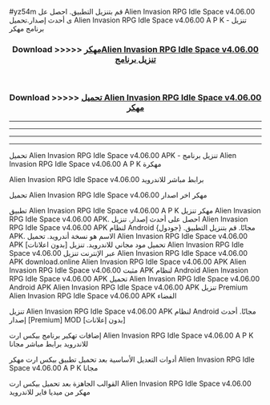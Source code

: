 #yz54m قم بتنزيل التطبيق. احصل عل Alien Invasion RPG Idle Space v4.06.00 ى أحدث إصدار.تحميل Alien Invasion RPG Idle Space v4.06.00 A P K - تنزيل برنامج مهكر



<div align="center">
<h3>Download >>>>> <a href="https://ar-sites.web.app/?ar= Alien Invasion RPG Idle Space v4.06.00">مهكرAlien Invasion RPG Idle Space v4.06.00 تنزيل برنامج</a></h3><br>

<h3>Download >>>>> <a href="https://ar-sites.web.app/?ar= Alien Invasion RPG Idle Space v4.06.00">تحميل Alien Invasion RPG Idle Space v4.06.00 مهكر</a></h3>
</div>


----------------------------------------------------------

----------------------------------------------------------

----------------------------------------------------------

----------------------------------------------------------


تحميل Alien Invasion RPG Idle Space v4.06.00 APK - تنزيل برنامج Alien Invasion RPG Idle Space v4.06.00 A P K مهكرة

Alien Invasion RPG Idle Space v4.06.00 برابط مباشر للاندرويد

تحميل Alien Invasion RPG Idle Space v4.06.00 مهكر اخر اصدار

تطبيق Alien Invasion RPG Idle Space v4.06.00 A P K مهكر
تنزيل Alien Invasion RPG Idle Space v4.06.00 APK. احصل على أحدث إصدار.
تنزيل Alien Invasion RPG Idle Space v4.06.00 APK لنظام Android مجانًا.
قم بتنزيل التطبيق. {جودول} APK. الاسم هو نسخة أندرويد.
تحميل Alien Invasion RPG Idle Space v4.06.00 APK [بدون اعلانات]
تحميل مود مجاني للاندرويد.
تنزيل Alien Invasion RPG Idle Space v4.06.00 عبر الإنترنت
تنزيل Alien Invasion RPG Idle Space v4.06.00 APK
download.online Alien Invasion RPG Idle Space v4.06.00 APK
Alien Invasion RPG Idle Space v4.06.00 مثبت APK لنظام Android
Alien Invasion RPG Idle Space v4.06.00 APK
تحميل Alien Invasion RPG Idle Space v4.06.00 Android APK
Alien Invasion RPG Idle Space v4.06.00 APK تنزيل Premium
Alien Invasion RPG Idle Space v4.06.00 APK الفضاء

تنزيل Alien Invasion RPG Idle Space v4.06.00 APK لنظام Android مجانًا. أحدث إصدار [Premium] MOD [بدون إعلانات]

إضافات تهكير برنامج بيكس ارت Alien Invasion RPG Idle Space v4.06.00 A P K للاندرويد برابط مباشر مجانا

أدوات التعديل الأساسية بعد تحميل تطبيق بيكس ارت مهكر Alien Invasion RPG Idle Space v4.06.00 A P K مجانا

القوالب الجاهزة بعد تحميل بيكس ارت Alien Invasion RPG Idle Space v4.06.00 مهكر من ميديا فاير للاندرويد



